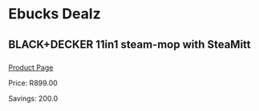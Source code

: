 
# Ebucks Dealz
## BLACK+DECKER 11in1 steam-mop with SteaMitt
[Product Page](https://www.ebucks.com/web/shop/productSelected.do?prodId=1069264654&catId=998409624)

Price: R899.00

Savings: 200.0


	